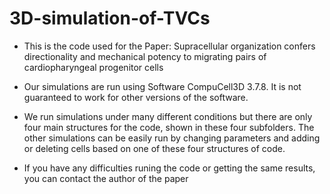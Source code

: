 # 3D-simulation-of-TVCs
- This is the code used for the Paper: Supracellular organization confers directionality and mechanical potency to migrating pairs of cardiopharyngeal progenitor cells

- Our simulations are run using Software CompuCell3D 3.7.8. It is not guaranteed to work for other versions of the software. 
- We run simulations under many different conditions but there are only four main structures for the code, shown in these four subfolders. The other simulations can be easily run by changing parameters and adding or deleting cells based on one of these four structures of code. 
- If you have any difficulties runing the code or getting the same results, you can contact the author of the paper
